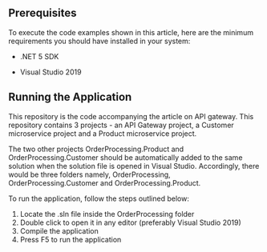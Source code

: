 ## **Prerequisites**

To execute the code examples shown in this article, here are the minimum requirements you should have installed in your system:

-   .NET 5 SDK

-   Visual Studio 2019

## Running the Application

This repository is the code accompanying the article on API gateway.  This repository contains 3 projects - an API Gateway project, a Customer microservice project and a Product microservice project.

The two other projects OrderProcessing.Product and OrderProcessing.Customer should be automatically added to the same solution when the solution file is opened in Visual Studio. Accordingly,  there would be three folders namely, OrderProcessing,  OrderProcessing.Customer and OrderProcessing.Product.

To run the application, follow the steps outlined below:

1. Locate the .sln file inside the OrderProcessing folder
2. Double click to open it in any editor (preferably Visual Studio 2019)
3. Compile the application
4. Press F5 to run the application
